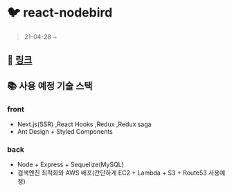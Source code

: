 # 🐦 react-nodebird 
> 21-04-28 ~ 

## 🔗 [링크](https://www.inflearn.com/course/%EB%85%B8%EB%93%9C%EB%B2%84%EB%93%9C-%EB%A6%AC%EC%95%A1%ED%8A%B8-%EB%A6%AC%EB%89%B4%EC%96%BC#)

## 📚 사용 예정 기술 스택
### front
- Next.js(SSR) ,React Hooks ,Redux ,Redux saga
- Ant Design + Styled Components
### back
- Node + Express + Sequelize(MySQL)
- 검색엔진 최적화와 AWS 배포(간단하게 EC2 + Lambda + S3 + Route53 사용예정)
